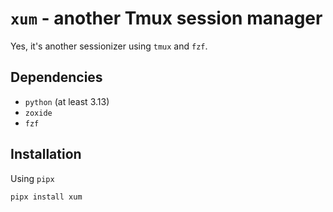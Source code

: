 # `xum` - another Tmux session manager
Yes, it's another sessionizer using `tmux` and `fzf`.

## Dependencies
- `python` (at least 3.13)
- `zoxide`
- `fzf`

## Installation
Using `pipx`
```bash
pipx install xum
```
